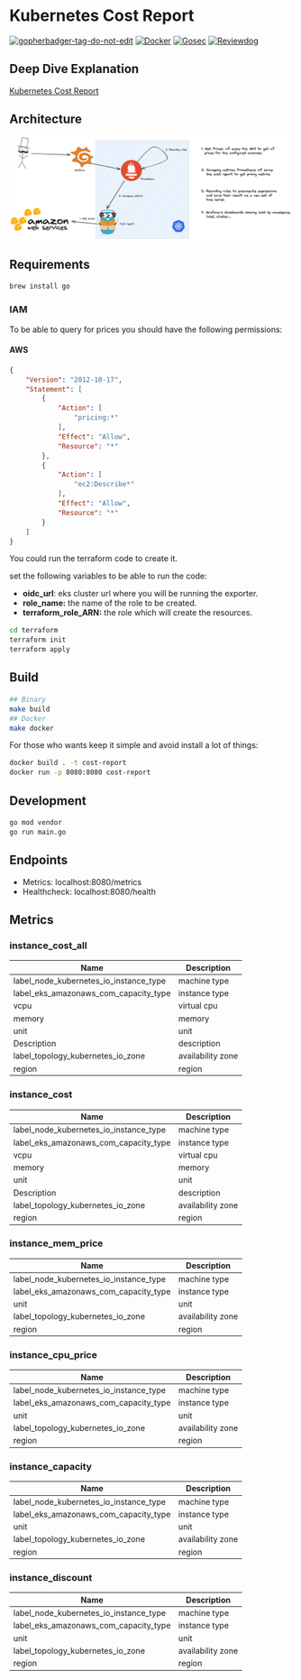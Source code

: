 # Kubernetes Cost Report

<a href='https://github.com/jpoles1/gopherbadger' target='_blank'>![gopherbadger-tag-do-not-edit](https://img.shields.io/badge/Go%20Coverage-76%25-brightgreen.svg?longCache=true&style=flat)</a>
[![Docker](https://github.com/empathyco/platform-cost-report/actions/workflows/docker.yml/badge.svg)](https://github.com/empathyco/platform-cost-report/actions/workflows/docker.yml)
[![Gosec](https://github.com/empathyco/platform-cost-report/actions/workflows/gosec.yaml/badge.svg)](https://github.com/empathyco/platform-cost-report/actions/workflows/gosec.yaml)
[![Reviewdog](https://github.com/empathyco/platform-cost-report/actions/workflows/reviewdog.yml/badge.svg)](https://github.com/empathyco/platform-cost-report/actions/workflows/reviewdog.yml)

## Deep Dive Explanation

[Kubernetes Cost Report](https://medium.com/empathyco/cloud-finops-part-4-kubernetes-cost-report-b4964be02dc3)

## Architecture

![](docs/diagram.png)

## Requirements

```sh
brew install go
```

### IAM

To be able to query for prices you should have the following permissions:

#### AWS

```json
{
    "Version": "2012-10-17",
    "Statement": [
        {
            "Action": [
                "pricing:*"
            ],
            "Effect": "Allow",
            "Resource": "*"
        },
        {
            "Action": [
                "ec2:Describe*"
            ],
            "Effect": "Allow",
            "Resource": "*"
        }
    ]
}
```

You could run the terraform code to create it.

set the following variables to be able to run the code:

- **oidc_url**: eks cluster url where you will be running the exporter.
- **role_name:** the name of the role to be created.
- **terraform_role_ARN:** the role which will create the resources.

```sh
cd terraform
terraform init
terraform apply
```

## Build

```sh
## Binary
make build
## Docker
make docker
```

For those who wants keep it simple and avoid install a lot of things:

```sh
docker build . -t cost-report
docker run -p 8080:8080 cost-report
```

## Development

```sh
go mod vendor
go run main.go
```

## Endpoints

- Metrics: localhost:8080/metrics
- Healthcheck: localhost:8080/health

## Metrics

### instance_cost_all

| Name                                   | Description       |
|----------------------------------------|-------------------|
| label_node_kubernetes_io_instance_type | machine type      |
| label_eks_amazonaws_com_capacity_type  | instance type     |
| vcpu                                   | virtual cpu       |
| memory                                 | memory            |
| unit                                   | unit              |
| Description                            | description       |
| label_topology_kubernetes_io_zone      | availability zone |
| region                                 | region            |

### instance_cost

| Name                                   | Description       |
|----------------------------------------|-------------------|
| label_node_kubernetes_io_instance_type | machine type      |
| label_eks_amazonaws_com_capacity_type  | instance type     |
| vcpu                                   | virtual cpu       |
| memory                                 | memory            |
| unit                                   | unit              |
| Description                            | description       |
| label_topology_kubernetes_io_zone      | availability zone |
| region                                 | region            |

### instance_mem_price

| Name                                   | Description       |
|----------------------------------------|-------------------|
| label_node_kubernetes_io_instance_type | machine type      |
| label_eks_amazonaws_com_capacity_type  | instance type     |
| unit                                   | unit              |
| label_topology_kubernetes_io_zone      | availability zone |
| region                                 | region            |

### instance_cpu_price

| Name                                   | Description       |
|----------------------------------------|-------------------|
| label_node_kubernetes_io_instance_type | machine type      |
| label_eks_amazonaws_com_capacity_type  | instance type     |
| unit                                   | unit              |
| label_topology_kubernetes_io_zone      | availability zone |
| region                                 | region            |

### instance_capacity

| Name                                   | Description       |
|----------------------------------------|-------------------|
| label_node_kubernetes_io_instance_type | machine type      |
| label_eks_amazonaws_com_capacity_type  | instance type     |
| unit                                   | unit              |
| label_topology_kubernetes_io_zone      | availability zone |
| region                                 | region            |

### instance_discount

| Name                                   | Description       |
|----------------------------------------|-------------------|
| label_node_kubernetes_io_instance_type | machine type      |
| label_eks_amazonaws_com_capacity_type  | instance type     |
| unit                                   | unit              |
| label_topology_kubernetes_io_zone      | availability zone |
| region                                 | region            |
